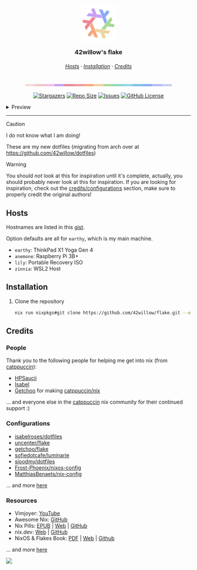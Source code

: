 <h3 align="center">
  <img src="docs/public/flake-macchiato.png" width="100" alt="Nix Logo" /><br />
  <img src="docs/public/transparent.png" height="30" width="0px" alt="" />
  42willow's flake
  <img src="docs/public/transparent.png" height="30" width="0px" alt="" />
</h3>

<h6 align="center">
  <a href="#hosts">Hosts</a>
  ·
  <a href="#installation">Installation</a>
  ·
  <a href="#credits">Credits</a>
</h6>

<p align="center">
  <img
    src="docs/public/macchiato.png"
    width="400"
    alt="Catppuccin Macchiato Palette"
  />
</p>

<p align="center">
  <a href="https://github.com/42willow/flake/stargazers">
    <img
      alt="Stargazers"
      src="https://img.shields.io/github/stars/42willow/flake?style=for-the-badge&logo=starship&color=7dc4e4&logoColor=white&labelColor=363a4f"
  /></a>
  <a href="https://github.com/42willow/flake">
    <img
      alt="Repo Size"
      src="https://img.shields.io/github/repo-size/42willow/flake.svg?style=for-the-badge&logo=github&color=a6da95&logoColor=white&labelColor=363a4f"
  /></a>
  <a href="https://github.com/42willow/flake/issues">
    <img
      alt="Issues"
      src="https://img.shields.io/github/issues/42willow/flake?style=for-the-badge&logo=gitbook&color=f5a97f&logoColor=white&labelColor=363a4f"
  /></a>
  <a href="https://github.com/42willow/flake/tree/main/LICENSE">
    <img
      alt="GitHub License"
      src="https://img.shields.io/github/license/42willow/flake?style=for-the-badge&logo=data%3Aimage%2Fsvg%2Bxml%3Bbase64%2CPHN2ZyB4bWxucz0iaHR0cDovL3d3dy53My5vcmcvMjAwMC9zdmciIHdpZHRoPSIyNCIgaGVpZ2h0PSIyNCIgdmlld0JveD0iMCAwIDI0IDI0IiBmaWxsPSJub25lIiBzdHJva2U9IndoaXRlIiBzdHJva2Utd2lkdGg9IjIiIHN0cm9rZS1saW5lY2FwPSJyb3VuZCIgc3Ryb2tlLWxpbmVqb2luPSJyb3VuZCIgY2xhc3M9Imx1Y2lkZSBsdWNpZGUtc2NhbGUiPjxwYXRoIGQ9Im0xNiAxNiAzLTggMyA4Yy0uODcuNjUtMS45MiAxLTMgMXMtMi4xMy0uMzUtMy0xWiIvPjxwYXRoIGQ9Im0yIDE2IDMtOCAzIDhjLS44Ny42NS0xLjkyIDEtMyAxcy0yLjEzLS4zNS0zLTFaIi8%2BPHBhdGggZD0iTTcgMjFoMTAiLz48cGF0aCBkPSJNMTIgM3YxOCIvPjxwYXRoIGQ9Ik0zIDdoMmMyIDAgNS0xIDctMiAyIDEgNSAyIDcgMmgyIi8%2BPC9zdmc%2B&logoColor=%23cad3f5&labelColor=%23363a4f&color=%23c6a0f6"
    />
  </a>
</p>

<details>
<summary>Preview</summary>

https://github.com/42Willow/dotfiles/assets/70784752/c05e9d59-6c2d-466e-ab67-82bc5a7e0394

Preview last updated: `Feb 18, 2024`
</details>

---

> [!CAUTION]
> I do not know what I am doing!

These are my new dotfiles (migrating from arch over at https://github.com/42willow/dotfiles)

> [!WARNING]
> You should _not_ look at this for inspiration until it's complete, actually, you should probably never look at this for inspiration.
> If you are looking for inspiration, check out the [credits/configurations](#configurations) section, make sure to properly credit the original authors!

## Hosts

Hostnames are listed in this [gist](https://gist.github.com/42Willow/bd33bd408deced515cd05fd7512b2597).

Option defaults are all for `earthy`, which is my main machine.
- `earthy`: ThinkPad X1 Yoga Gen 4
- `anemone`: Raspberry Pi 3B+
- `lily`: Portable Recovery ISO
- `zinnia`: WSL2 Host

## Installation

1. Clone the repository

   ```bash
   nix run nixpkgs#git clone https://github.com/42willow/flake.git --extra-experimental-features "nix-command flakes"
   ```

## Credits

### People

Thank you to the following people for helping me get into nix (from [catppuccin](https://github.com/catppuccin/)):

- [HPSaucii](https://github.com/HPsaucii)
- [Isabel](https://github.com/isabelroses)
- [Getchoo](https://github.com/getchoo) for making [catppuccin/nix](https://github.com/catppuccin/nix)

... and everyone else in the [catppuccin](https://github.com/catppuccin) nix community for their continued support :)

### Configurations

- [isabelroses/dotfiles](https://github.com/isabelroses/dotfiles)
- [uncenter/flake](https://github.com/uncenter/flake)
- [getchoo/flake](https://github.com/getchoo/flake)
- [sofiedotcafe/luminarie](https://github.com/sofiedotcafe/luminarie)
- [sioodmy/dotfiles](https://github.com/sioodmy/dotfiles)
- [Frost-Phoenix/nixos-config](https://github.com/Frost-Phoenix/nixos-config)
- [MatthiasBenaets/nix-config](https://github.com/MatthiasBenaets/nix-config)

... and more [here](https://github.com/stars/42Willow/lists/nix)

### Resources

- Vimjoyer: [YouTube](https://www.youtube.com/@vimjoyer/videos)
- Awesome Nix: [GitHub](https://github.com/nix-community/awesome-nix)
- Nix Pills: [EPUB](https://nixos.org/guides/nix-pills/nix-pills.epub) | [Web](https://nixos.org/guides/nix-pills/) | [GitHub](https://github.com/NixOS/nix-pills)
- nix.dev: [Web](https://nix.dev/) | [GitHub](https://github.com/NixOS/nix.dev)
- NixOS & Flakes Book: [PDF](https://github.com/ryan4yin/nixos-and-flakes-book/releases/latest) | [Web](https://nixos-and-flakes.thiscute.world/) | [Github](https://github.com/ryan4yin/nixos-and-flakes-book)

... and more [here](https://github.com/stars/42Willow/lists/nix)

<img src="https://github.com/user-attachments/assets/00dfccef-01fe-4bb2-81fa-98b948ba2d2c" width="400">
